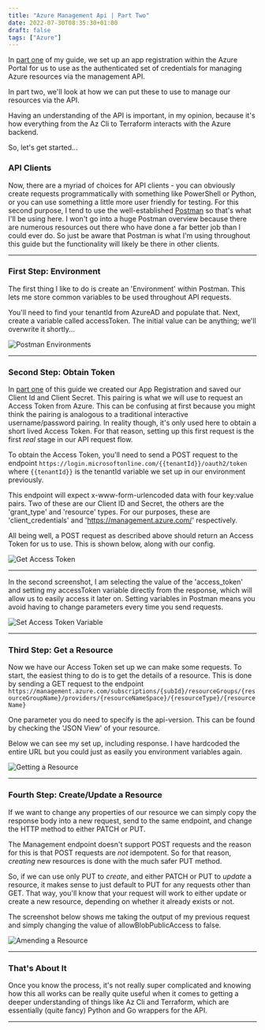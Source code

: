 ```yaml
---
title: "Azure Management Api | Part Two"
date: 2022-07-30T08:35:30+01:00
draft: false
tags: ["Azure"]
---
```


In [part one](../azure-management-api) of my guide, we set up an app registration within the Azure Portal for us to use as the authenticated set of credentials for managing Azure resources via the management API.

In part two, we'll look at how we can put these to use to manage our resources via the API.

Having an understanding of the API is important, in my opinion, because it's how everything from the Az Cli to Terraform interacts with the Azure backend.

So, let's get started...

### API Clients

Now, there are a myriad of choices for API clients - you can obviously create requests programmatically with something like PowerShell or Python, or you can use something a little more user friendly for testing.  For this second purpose, I tend to use the well-established [Postman](https://www.postman.com/) so that's what I'll be using here.  I won't go into a huge Postman overview because there are numerous resources out there who have done a far better job than I could ever do.  So just be aware that Postman is what I'm using throughout this guide but the functionality will likely be there in other clients.

---
### First Step: Environment

The first thing I like to do is create an 'Environment' within Postman.  This lets me store common variables to be used throughout API requests.

You'll need to find your tenantId from AzureAD and populate that.  Next, create a variable called accessToken.  The initial value can be anything; we'll overwrite it shortly...

![Postman Environments](/img/API2_01_Postman_Envs.png)

---
### Second Step: Obtain Token

In [part one](../azure-management-api) of this guide we created our App Registration and saved our Client Id and Client Secret.  This pairing is what we will use to request an Access Token from Azure.  This can be confusing at first because you might think the pairing is analogous to a traditional interactive username/password pairing.  In reality though, it's only used here to obtain a short lived Access Token.  For that reason, setting up this first request is the first _real_ stage in our API request flow.

To obtain the Access Token, you'll need to send a POST request to the endpoint `https://login.microsoftonline.com/{{tenantId}}/oauth2/token` where `{{tenantId}}` is the tenantId variable we set up in our environment previously.

This endpoint will expect x-www-form-urlencoded data with four key:value pairs.  Two of these are our Client ID and Secret, the others are the 'grant_type' and 'resource' types.  For our purposes, these are 'client_credentials' and 'https://management.azure.com/' respectively.

All being well, a POST request as described above should return an Access Token for us to use.  This is  shown below, along with our config.

![Get Access Token](/img/API2_02_Token_Request.png)

---
In the second screenshot, I am selecting the value of the 'access_token' and setting my accessToken variable directly from the response, which will allow us to easily access it later on.  Setting variables in Postman means you avoid having to change parameters every time you send requests.

![Set Access Token Variable](/img/API2_03_Set_Token_Variable.png)

---
### Third Step: Get a Resource

Now we have our Access Token set up we can make some requests.  To start, the easiest thing to do is to get the details of a resource.  This is done by sending a GET request to the endpoint `https://management.azure.com/subscriptions/{subId}/resourceGroups/{resourceGroupName}/providers/{resourceNameSpace}/{resourceType}/{resourceName}`

One parameter you do need to specify is the api-version.  This can be found by checking the 'JSON View' of your resource.

Below we can see my set up, including response.  I have hardcoded the entire URL but you could just as easily you environment variables again.

![Getting a Resource](/img/API2_04_Get_Resource.png)

---
### Fourth Step: Create/Update a Resource

If we want to change any properties of our resource we can simply copy the response body into a new request, send to the same endpoint, and change the HTTP method to either PATCH or PUT.

The Management endpoint doesn't support POST requests and the reason for this is that POST requests are _not_ idempotent.  So for that reason, _creating_ new resources is done with the much safer PUT method.

So, if we can use only PUT to _create_, and either PATCH or PUT to _update_ a resource, it makes sense to just default to PUT for any requests other than GET.  That way, you'll know that your request will work to either update or create a new resource, depending on whether it already exists or not.

The screenshot below shows me taking the output of my previous request and simply changing the value of allowBlobPublicAccess to false.

![Amending a Resource](/img/API2_05_Amend_Resource.png)

---
### That's About It

Once you know the process, it's not really super complicated and knowing how this all works can be really quite useful when it comes to getting a deeper understanding of things like Az Cli and Terraform, which are essentially (quite fancy) Python and Go wrappers for the API.

---